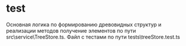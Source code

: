 # test
Основная логика по формированию древовидных структур и реализации методов получение элементов по пути src\service\TreeStore.ts.
Файл с тестами по пути tests\treeStore.test.ts
